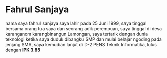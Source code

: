 # Fahrul Sanjaya
nama saya fahrul sanjaya saya lahir pada 25 Juni 1999, saya tinggal bersama orang tua saya dan seorang adik perempuan, saya tinggal di desa karanganom karangbinangun Lamongan, saya tertarik dengan dunia teknologi ketika saya duduk dibangku SMP dan mulai belajar ngoding pada jenjang SMA, saya kemudian lanjut di D-2 PENS Teknik Informatika, lulus dengan <b>IPK 3.85</b> 
